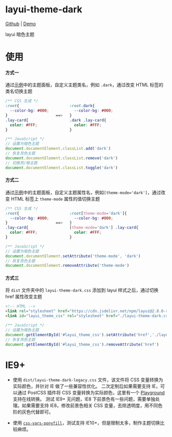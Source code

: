 # layui-theme-dark

[Github](https://github.com/Sight-wcg/layui-theme-dark/) | [Demo](https://sight-wcg.github.io/layui-theme-dark/)


layui 暗色主题

# 使用

 #### 方式一
 
 通过[示例](https://sight-wcg.github.io/layui-theme-dark/)中的主题面板，自定义主题类名，例如 `.dark`，通过改变 HTML 标签的类名切换主题
 
 ```css
 /** CSS 生成 */
 :root{                      :root.dark{
   --color-bg: #000;           --color-bg: #000;
 }                     ==>   }
 .lay-card{                  .dark .lay-card{
   color: #FFF;                color: #FFF;
 }                           }
 ```
 ```js
/** JavaScript */
// 设置为暗色主题
document.documentElement.classList.add('dark')
// 恢复亮色主题
document.documentElement.classList.remove('dark')
// 切换亮/暗主题
document.documentElement.classList.toggle('dark')
```
#### 方式二

通过[示例](https://sight-wcg.github.io/layui-theme-dark/)中的主题面板，自定义主题属性名，例如`[theme-mode='dark']`，通过改变 HTML 标签上 `theme-mode` 属性的值切换主题

```css
/** CSS 生成 */
:root{                      :root[theme-mode='dark']{
  --color-bg: #000;           --color-bg: #000;
}                     ==>   }
.lay-card{                  [theme-mode='dark'] .lay-card{
  color: #FFF;                color: #FFF;
}                           }
```
```js
/** JavaScript */
// 设置为暗色主题
document.documentElement.setAttribute('theme-mode', 'dark')
// 恢复亮色主题
document.documentElement.removeAttribute('theme-mode')
```

 #### 方式三
 
 将 `dist` 文件夹中的 `layui-theme-dark.css` 添加到 layui 样式之后，通过切换 href 属性改变主题
 
 ```html
 <!-- HTML -->
 <link rel="stylesheet" href="https://cdn.jsdelivr.net/npm/layui@2.8.0-rc.13/dist/css/layui.min.css">
 <link id="layui_theme_css" rel="stylesheet" href="./layui-theme-dark.css">
 ```
 ```js
 /** JavaScript */
 // 设置为暗色主题
 document.getElementById('#layui_theme_css').setAttribute('href','./layui-theme-dark.css')
 // 恢复亮色主题
 document.getElementById('#layui_theme_css').removeAttribute('href')
 ```

# IE9+ 

- 使用 `dist/layui-theme-dark-legacy.css` 文件，该文件将 CSS 变量转换为实际颜色，并针对 IE 做了一些兼容性优化。 二次定制后如果需要支持 IE，可以通过 PostCSS 插件将 CSS 变量转换为实际颜色，这里有一个 [Playground](https://madlittlemods.github.io/postcss-css-variables/playground/) 支持在线转换。
测试 IE9+ 无问题，IE8 下前景色有一些问题，需要单独处理。如果需要支持 IE8，修改前景色相关 CSS 变量，去除透明度，用不同色阶的灰色代替即可。

- 使用 [`css-vars-ponyfill`](https://github.com/jhildenbiddle/css-vars-ponyfill)，测试支持 IE10+，但是限制太多，制作主题切换比较麻烦。
